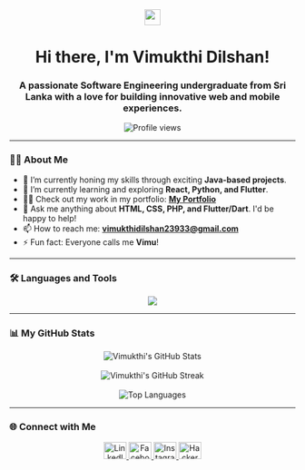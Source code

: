 <div align="center">
  <img src="https://media.giphy.com/media/hvRJCLFzcasrR4ia7z/giphy.gif" width="28">
</div>

<h1 align="center">
  Hi there, I'm Vimukthi Dilshan!
</h1>

<h3 align="center">
  A passionate Software Engineering undergraduate from Sri Lanka with a love for building innovative web and mobile experiences.
</h3>

<p align="center">
  <img src="https://komarev.com/ghpvc/?username=dgvdilshan&label=Profile%20Views&color=0e75b6&style=flat-square" alt="Profile views" />
</p>

---

### 🙋‍♂️ About Me

- 🔭 I’m currently honing my skills through exciting **Java-based projects**.
- 🌱 I’m currently learning and exploring **React, Python, and Flutter**.
- 👨‍💻 Check out my work in my portfolio: **[My Portfolio](https://mycurriculum123.000webhostapp.com/)**
- 💬 Ask me anything about **HTML, CSS, PHP, and Flutter/Dart**. I'd be happy to help!
- 📫 How to reach me: **[vimukthidilshan23933@gmail.com](mailto:vimukthidilshan23933@gmail.com)**
- ⚡ Fun fact: Everyone calls me **Vimu**!

---

### 🛠️ Languages and Tools

<p align="center">
  <a href="https://skillicons.dev">
    <img src="https://skillicons.dev/icons?i=react,js,bootstrap,java,php,python,flutter,dart,firebase,mysql,c,cpp,git,figma,arduino&perline=6" />
  </a>
</p>

---

### 📊 My GitHub Stats

<p align="center">
  <img align="center" src="https://github-readme-stats.vercel.app/api?username=dgvdilshan&show_icons=true&locale=en&theme=tokyonight&hide_border=true" alt="Vimukthi's GitHub Stats" />
  <br><br>
  <img align="center" src="https://github-readme-streak-stats.herokuapp.com/?user=dgvdilshan&theme=tokyonight&hide_border=true" alt="Vimukthi's GitHub Streak" />
  <br><br>
  <img align="center" src="https://github-readme-stats.vercel.app/api/top-langs?username=dgvdilshan&show_icons=true&locale=en&layout=compact&theme=tokyonight&hide_border=true" alt="Top Languages" />
</p>

---

### 🌐 Connect with Me

<p align="center">
  <a href="https://www.linkedin.com/in/vimukthi-dilshan-ba3288255/" target="_blank" rel="noopener noreferrer">
    <img src="https://raw.githubusercontent.com/rahuldkjain/github-profile-readme-generator/master/src/images/icons/Social/linked-in-alt.svg" alt="LinkedIn" height="30" width="40" />
  </a>
  <a href="https://www.facebook.com/vimukthi.dilshan.182" target="_blank" rel="noopener noreferrer">
    <img src="https://raw.githubusercontent.com/rahuldkjain/github-profile-readme-generator/master/src/images/icons/Social/facebook.svg" alt="Facebook" height="30" width="40" />
  </a>
  <a href="https://instagram.com/vimukthidilshanudg" target="_blank" rel="noopener noreferrer">
    <img src="https://raw.githubusercontent.com/rahuldkjain/github-profile-readme-generator/master/src/images/icons/Social/instagram.svg" alt="Instagram" height="30" width="40" />
  </a>
  <a href="https://www.hackerrank.com/profile/vimukthidilshan2" target="_blank" rel="noopener noreferrer">
    <img src="https://raw.githubusercontent.com/rahuldkjain/github-profile-readme-generator/master/src/images/icons/Social/hackerrank.svg" alt="HackerRank" height="30" width="40" />
  </a>
</p>

